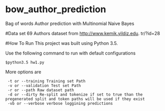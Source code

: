 # bow_author_prediction
Bag of words Author prediction with Multinomial Naive Bayes

#Data set
69 Authors dataset from http://www.kemik.yildiz.edu. tr/?id=28

#How To Run
This project was built using Python 3.5. 

Use the following command to run with default configurations
```
$python3.5 hw1.py 
```

More options are
```
 -t or --training Training set Path
 -v or --validation Test set Path
 -r or --path Raw dataset path
 -d or --dirty Re-split and tokenize if set to true than the pregenerated split and token paths will be used if they exist
 -vb or --verbose verbose loggining predictions
```
